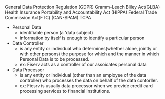 General Data Protection Regulation (GDPR)
Gramm-Leach Bliley Act(GLBA)
Health Insurance Portability and Accountability Act (HIPPA)
Federal Trade Commission Act(FTC)
(CAN-SPAM)
TCPA

* Personal Data
  * identifiable person (a 'data subject)
  * information by itself is enough to identify a particular person
* Data Controller
  * is any entity or individual who determines(whether alone, jointly or with other persons) the purpose for which and the manner in which Personal Data is to be processed.
  * ex: Fiserv acts as a controller of our assoicates personal data
* Data Processor
  * is any entity or individual (other than an employee of the data controller) who processes the data on behalf of the data contorller.
  * ex: Fiesrv is usually data processor when we provide credit card processing services to financial institutions.
